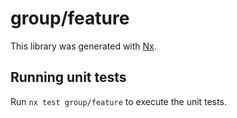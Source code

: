 # group/feature

This library was generated with [Nx](https://nx.dev).

## Running unit tests

Run `nx test group/feature` to execute the unit tests.
